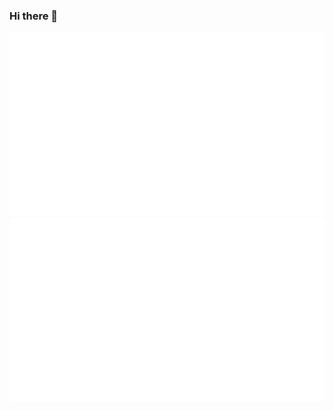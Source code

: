 ### Hi there 👋
<img src="https://github.com/ru4ert/github-stats/blob/master/generated/languages.svg" alt="languages" />

<img src="https://github.com/ru4ert/github-stats/blob/master/generated/overview.svg" alt="statistics" />
